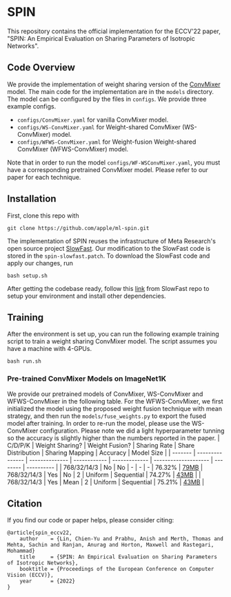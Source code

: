 # SPIN
This repository contains the official implementation for the ECCV'22 paper, "SPIN: An Empirical Evaluation on Sharing Parameters of Isotropic Networks".

## Code Overview
We provide the implementation of weight sharing version of the [ConvMixer](https://openreview.net/pdf?id=TVHS5Y4dNvM) model. The main code for the implementation are in the `models` directory. The model can be configured by the files in `configs`. We provide three example configs.
* `configs/ConvMixer.yaml` for vanilla ConvMixer model.
* `configs/WS-ConvMixer.yaml` for Weight-shared ConvMixer (WS-ConvMixer) model.
* `configs/WFWS-ConvMixer.yaml` for Weight-fusion Weight-shared ConvMixer (WFWS-ConvMixer) model.

Note that in order to run the model `configs/WF-WSConvMixer.yaml`, you must have a corresponding pretrained ConvMixer model. Please refer to our paper for each technique.

## Installation
First, clone this repo with
```
git clone https://github.com/apple/ml-spin.git
```
The implementation of SPIN reuses the infrastructure of Meta Research's open source project [SlowFast](https://github.com/facebookresearch/SlowFast). Our modification to the SlowFast code is stored in the `spin-slowfast.patch`. To download the SlowFast code and apply our changes, run
```
bash setup.sh
```
After getting the codebase ready, follow this [link](https://github.com/facebookresearch/SlowFast/blob/main/INSTALL.md) from SlowFast repo to setup your environment and install other dependencies.

## Training
After the environment is set up, you can run the following example training script to train a weight sharing ConvMixer model. The script assumes you have a machine with 4-GPUs.
```
bash run.sh
```
### Pre-trained ConvMixer Models on ImageNet1K
We provide our pretrained models of ConvMixer, WS-ConvMixer and WFWS-ConvMixer in the following table. For the WFWS-ConvMixer, we first initialized the model using the proposed weight fusion technique with mean strategy, and then run the `models/fuse_weights.py` to export the fused model after training. In order to re-run the model, please use the WS-ConvMixer configuration. Please note we did a light hyperparameter tunning so the accuracy is slightly higher than the numbers reported in the paper.
| C/D/P/K | Weight Sharing? | Weight Fusion? | Sharing Rate | Share Distribution | Sharing Mapping | Accuracy | Model Size |
| ------- | --------------- | -------------- | ------------ | ------------- | -------------------- | -------- | ---------- |
| 768/32/14/3 | No  | No  | - | - | - | 76.32% | [79MB](pretrained/ConvMixer_768_32_14_3-Stripped.pyth)
| 768/32/14/3 | Yes | No  | 2 | Uniform | Sequential | 74.27% | [43MB](pretrained/WS-ConvMixer_768_32_14_3-Stripped.pyth) |
| 768/32/14/3 | Yes | Mean | 2 | Uniform | Sequential | 75.21%  | [43MB](pretrained/WF-Mean-WS-ConvMixer_768_32_14_3-Fused-Stripped.pyth) |

## Citation
If you find our code or paper helps, please consider citing:
```
@article{spin_eccv22,
    author    = {Lin, Chien-Yu and Prabhu, Anish and Merth, Thomas and Mehta, Sachin and Ranjan, Anurag and Horton, Maxwell and Rastegari, Mohammad}
    title     = {SPIN: An Empirical Evaluation on Sharing Parameters of Isotropic Networks},
    booktitle = {Proceedings of the European Conference on Computer Vision (ECCV)},
    year      = {2022}
}
```
